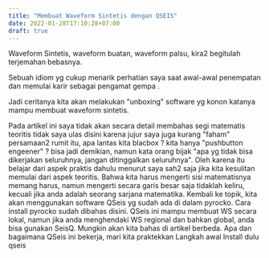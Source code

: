 ```yaml
---
title: "Membuat Waveform Sintetis dengan QSEIS"
date: 2022-01-28T17:10:28+07:00
draft: true
---
```

Waveform Sintetis, waveform buatan, waveform palsu, kira2 begitulah terjemahan bebasnya.

Sebuah idiom yg cukup menarik perhatian saya saat awal-awal penempatan dan memulai karir sebagai pengamat gempa . 

Jadi ceritanya kita akan melakukan "unboxing" software yg konon katanya mampu membuat waveform sintetis.
 
Pada artikel ini saya tidak akan secara detail membahas segi matematis teoritis tidak saya ulas disini karena jujur saya juga kurang "faham" persamaan2 rumit itu, apa lantas kita blacbox ? kita hanya "pushbutton engeener" ? bisa jadi demikian, namun kata orang bijak "apa yg tidak bisa dikerjakan seluruhnya, jangan ditinggalkan seluruhnya". Oleh karena itu belajar dari aspek praktis dahulu menurut saya sah2 saja jika kita kesulitan memulai dari aspek teoritis. Bahwa kita harus mengerti sisi matematisnya memang harus, namun mengerti secara garis besar saja tidaklah keliru, kecuali jika anda adalah seorang sarjana matematika.
Kembali ke topik, kita akan menggunakan software QSeis yg sudah ada di dalam pyrocko. Cara install pyrocko sudah dibahas disini. QSeis ini mampu membuat WS secara lokal, namun jika anda menghendaki WS regional dan bahkan global, anda bisa gunakan SeisQ. Mungkin akan kita bahas di artikel berbeda. 
Apa dan bagaimana QSeis ini bekerja, mari kita praktekkan
Langkah awal Install dulu qseis


